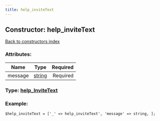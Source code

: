 ```yaml
---
title: help_inviteText
---
```

## Constructor: help\_inviteText  
[Back to constructors index](index.md)



### Attributes:

| Name     |    Type       | Required |
|----------|:-------------:|---------:|
|message|[string](../types/string.md) | Required|



### Type: [help\_InviteText](../types/help_InviteText.md)


### Example:

```
$help_inviteText = ['_' => help_inviteText', 'message' => string, ];
```